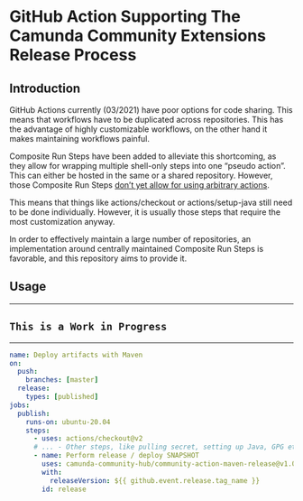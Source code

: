 # GitHub Action Supporting The Camunda Community Extensions Release Process

## Introduction

GitHub Actions currently (03/2021) have poor options for code sharing. This means that workflows have to be duplicated across repositories. This has the advantage of highly customizable workflows, on the other hand it makes maintaining workflows painful.

Composite Run Steps have been added to alleviate this shortcoming, as they allow for wrapping multiple shell-only steps into one “pseudo action”. This can either be hosted in the same or a shared repository.
However, those Composite Run Steps [don’t yet allow for using arbitrary actions](https://github.com/actions/runner/issues/646).

This means that things like actions/checkout or actions/setup-java still need to be done individually. However, it is usually those steps that require the most customization anyway.

In order to effectively maintain a large number of repositories, an implementation around centrally maintained Composite Run Steps is favorable, and this repository aims to provide it.

## Usage

---

## `This is a Work in Progress`

---

```yaml
name: Deploy artifacts with Maven
on:
  push:
    branches: [master]
  release:
    types: [published]
jobs:
  publish:
    runs-on: ubuntu-20.04
    steps:
      - uses: actions/checkout@v2
      # ... - Other steps, like pulling secret, setting up Java, GPG etc.
      - name: Perform release / deploy SNAPSHOT
        uses: camunda-community-hub/community-action-maven-release@v1.0.1
        with:
          releaseVersion: ${{ github.event.release.tag_name }}
        id: release
```
